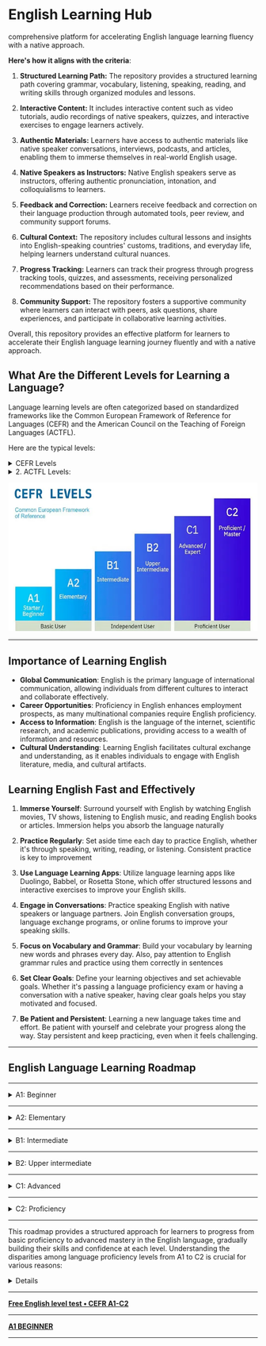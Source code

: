 # English Learning Hub

comprehensive platform for accelerating English language learning fluency with a native approach.

**Here's how it aligns with the criteria**:

1. **Structured Learning Path:** The repository provides a structured learning path covering grammar, vocabulary, listening, speaking, reading, and writing skills through organized modules and lessons.

2. **Interactive Content:** It includes interactive content such as video tutorials, audio recordings of native speakers, quizzes, and interactive exercises to engage learners actively.

3. **Authentic Materials:** Learners have access to authentic materials like native speaker conversations, interviews, podcasts, and articles, enabling them to immerse themselves in real-world English usage.

4. **Native Speakers as Instructors:** Native English speakers serve as instructors, offering authentic pronunciation, intonation, and colloquialisms to learners.

5. **Feedback and Correction:** Learners receive feedback and correction on their language production through automated tools, peer review, and community support forums.

6. **Cultural Context:** The repository includes cultural lessons and insights into English-speaking countries' customs, traditions, and everyday life, helping learners understand cultural nuances.

7. **Progress Tracking:** Learners can track their progress through progress tracking tools, quizzes, and assessments, receiving personalized recommendations based on their performance.

8. **Community Support:** The repository fosters a supportive community where learners can interact with peers, ask questions, share experiences, and participate in collaborative learning activities.

Overall,  this repository provides an effective platform for learners to accelerate their English language learning journey fluently and with a native approach.

## What Are the Different Levels for Learning a Language?

Language learning levels are often categorized based on standardized frameworks like the Common European Framework of Reference for Languages (CEFR) and the American Council on the Teaching of Foreign Languages (ACTFL).

Here are the typical levels:

<details>

<summary>CEFR Levels</summary>

- A1: Beginner
- A2: Elementary
- B1: Intermediate
- B2: Upper-intermediate
- C1: Advanced
- C2: Proficiency

</details>

<details>
<summary>2. ACTFL Levels:</summary>

- Novice
- Intermediate
- Advanced
- Superior

</details>

![CEFR-Level](A1-Images/CEFR.png)

---

## Importance of Learning English

- **Global Communication**: English is the primary language of international communication, allowing individuals from different cultures to interact and collaborate effectively.
- **Career Opportunities**: Proficiency in English enhances employment prospects, as many multinational companies require English proficiency.
- **Access to Information**: English is the language of the internet, scientific research, and academic publications, providing access to a wealth of information and resources.
- **Cultural Understanding**: Learning English facilitates cultural exchange and understanding, as it enables individuals to engage with English literature, media, and cultural artifacts.

## Learning English Fast and Effectively

1. **Immerse Yourself**: Surround yourself with English by watching English movies, TV shows, listening to English music, and reading English books or articles. Immersion helps you absorb the language naturally  

2. **Practice Regularly**: Set aside time each day to practice English, whether it's through speaking, writing, reading, or listening. Consistent practice is key to improvement

3. **Use Language Learning Apps**: Utilize language learning apps like Duolingo, Babbel, or Rosetta Stone, which offer structured lessons and interactive exercises to improve your English skills.

4. **Engage in Conversations**: Practice speaking English with native speakers or language partners. Join English conversation groups, language exchange programs, or online forums to improve your speaking skills.

5. **Focus on Vocabulary and Grammar**: Build your vocabulary by learning new words and phrases every day. Also, pay attention to English grammar rules and practice using them correctly in sentences

6. **Set Clear Goals**: Define your learning objectives and set achievable goals. Whether it's passing a language proficiency exam or having a conversation with a native speaker, having clear goals helps you stay motivated and focused.

7. **Be Patient and Persistent**: Learning a new language takes time and effort. Be patient with yourself and celebrate your progress along the way. Stay persistent and keep practicing, even when it feels challenging.

---

## English Language Learning Roadmap

---
<details>

<summary>A1: Beginner</summary>

1. **Introduction to English:** Learn basic greetings, introductions, and simple expressions.
2. **Alphabet and Pronunciation:** Familiarize yourself with the English alphabet and basic pronunciation rules.
3. **Vocabulary Building:** Start with everyday words and phrases related to greetings, family, numbers, and common objects.
4. **Grammar Basics:** Understand simple sentence structures, present tense verbs, and basic question formation.
5. **Listening and Speaking:** Practice listening to and repeating simple phrases and questions.

</details>

---

<details>

<summary>A2: Elementary</summary>

1. **Expanding Vocabulary:** Add new words and expressions related to daily activities, hobbies, and interests.
2. **Grammar Development:** Introduce past and future tenses, prepositions, and basic conjunctions.
3. **Reading Comprehension:** Read short texts, signs, and simple stories to improve understanding.
4. **Writing Skills:** Form sentences and short paragraphs to describe experiences, routines, and future plans.
5. **Listening and Speaking Practice:** Engage in basic conversations, ask for directions, and exchange personal information.

</details>

---
<details>

<summary>B1: Intermediate</summary>

1. **Vocabulary Expansion:** Learn words and phrases related to work, travel, shopping, and social situations.
2. **Grammar Enhancement:** Master more complex sentence structures, verb forms, and conditional sentences.
3. **Reading Skills:** Understand longer texts, articles, and simplified literature.
4. **Writing Improvement:** Write emails, informal letters, and short essays on familiar topics.
5. **Listening and Speaking Development:** Participate in discussions, express opinions, and give presentations on familiar subjects.

</details>

---

<details>

<summary>B2: Upper intermediate</summary>

1. **Advanced Vocabulary:** Acquire vocabulary for professional settings, academic studies, and specialized interests.
2. **Grammar Refinement:** Perfect grammar skills, including advanced verb tenses, passive voice, and reported speech.
3. **Reading Proficiency:** Analyze and interpret complex texts, articles, and literature.
4. **Writing Mastery:** Craft well-structured essays, reports, and argumentative texts.
5. **Listening and Speaking Fluency:** Engage in debates, negotiations, and presentations on diverse topics.

</details>

---

<details>

<summary>C1: Advanced</summary>

1. **Specialized Vocabulary:** Develop vocabulary for specific fields such as business, science, or literature.
2. **Advanced Grammar:** Understand complex grammar structures, idiomatic expressions, and nuanced language use.
3. **Critical Reading:** Evaluate and synthesize information from academic texts, journals, and scholarly articles.
4. **Advanced Writing Skills:** Produce academic papers, research articles, and professional correspondence.
5. **Fluent Communication:** Participate confidently in debates, interviews, and academic discussions.

</details>

---

<details>

<summary>C2: Proficiency</summary>

1. **Near-Native Fluency:** Attain a level of fluency comparable to that of a native speaker.
2. **Cultural Competence:** Understand cultural nuances, idioms, and cultural references in English-speaking countries.
3. **Authentic Materials:** Engage with authentic materials such as literature, films, and media in English.
4. **Advanced Communication:** Express complex ideas, emotions, and opinions with precision and eloquence.
5. **Proficiency Assessment:** Take standardized tests such as the TOEFL or IELTS to certify language proficiency.

</details>

---

This roadmap provides a structured approach for learners to progress from basic proficiency to advanced mastery in the English language, gradually building their skills and confidence at each level.
Understanding the disparities among language proficiency levels from A1 to C2 is crucial for various reasons:

<details>

1. **Assessment and Placement:** Learners must accurately evaluate their language skills to determine their starting point and establish achievable improvement goals. Standardized tests, aligned with the Common European Framework of Reference for Languages (CEFR), assist language schools and programs in placing students in suitable classes.

2. **Goal Setting:** Recognizing the differences between beginner, intermediate, and advanced levels empowers learners to set specific language acquisition objectives. This clarity allows individuals to outline actionable steps towards progression, such as aiming to advance from A1 to A2 proficiency within a defined timeframe.

3. **Curriculum Development:** Educators utilize the CEFR framework to tailor curriculum and lesson plans to address specific language competencies at each proficiency level. This understanding enables teachers to adapt teaching methods, materials, and assessments to cater to learners' needs effectively.

4. **Self-Assessment:** Learners can independently evaluate their progress by referencing the CEFR descriptors for each proficiency level. This self-assessment enables individuals to identify strengths and areas requiring improvement, facilitating targeted self-study and practice.

5. **Communication and Collaboration:** In diverse language environments like language exchange programs or international workplaces, comprehension of proficiency levels ensures effective communication and collaboration. Awareness of someone's proficiency level allows for adjusted language use, promoting clearer understanding.

6. **Employment and Education Opportunities:** Many employers and educational institutions mandate proof of language proficiency at specific CEFR levels for admission, employment, or advancement. Understanding these distinctions empowers individuals to evaluate their eligibility for desired opportunities and undertake skill improvement measures if needed.

In summary, grasping the disparities among language levels facilitates effective language learning, goal establishment, curriculum design, self-assessment, communication, and accessing employment and educational prospects that necessitate language proficiency.

</details>

---

[**Free English level test • CEFR A1-C2**](https://www.englishradar.com/english-level-test/)

---

[**A1 BEGINNER**](A1-Menu.md)

---
